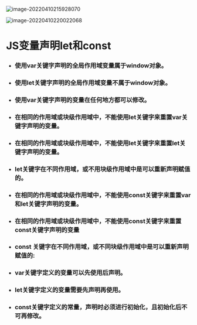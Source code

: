 ![image-20220410215928070](C:\Users\lilinji\AppData\Roaming\Typora\typora-user-images\image-20220410215928070.png)

![image-20220410220022068](C:\Users\lilinji\AppData\Roaming\Typora\typora-user-images\image-20220410220022068.png)

# JS变量声明let和const

- ### 使用var关键字声明的全局作用域变量属于window对象。

- ### 使用let关键字声明的全局作用域变量不属于window对象。

- ### 使用var关键字声明的变量在任何地方都可以修改。

- ### 在相同的作用域或块级作用域中，不能使用let关键字来重置var关键字声明的变量。

- ### 在相同的作用域或块级作用域中，不能使用let关键字来重置let关键字声明的变量。

- ### let关键字在不同作用域，或不用块级作用域中是可以重新声明赋值的。

- ### 在相同的作用域或块级作用域中，不能使用const关键字来重置var和let关键字声明的变量。

- ### 在相同的作用域或块级作用域中，不能使用const关键字来重置const关键字声明的变量

- ### const 关键字在不同作用域，或不同块级作用域中是可以重新声明赋值的:

- ### var关键字定义的变量可以先使用后声明。

- ### let关键字定义的变量需要先声明再使用。

- ### const关键字定义的常量，声明时必须进行初始化，且初始化后不可再修改。